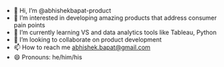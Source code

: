 - 👋 Hi, I’m @abhishekbapat-product
- 👀 I’m interested in developing amazing products that address consumer pain points
- 🌱 I’m currently learning VS and data analytics tools like Tableau, Python
- 💞️ I’m looking to collaborate on product development
- 📫 How to reach me abhishek.bapat@gmail.com
- 😄 Pronouns: he/him/his

<!---
abhishekbapat-product/abhishekbapat-product is a ✨ special ✨ repository because its `README.md` (this file) appears on your GitHub profile.
You can click the Preview link to take a look at your changes.
--->
